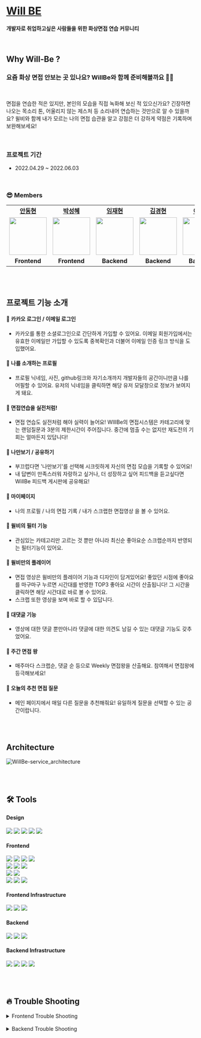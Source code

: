 # [Will BE](https://willbedeveloper.com/)

<b>개발자로 취업하고싶은 사람들을 위한 화상면접 연습 커뮤니티</b>

<br />

## Why Will-Be ?

### 요즘 화상 면접 안보는 곳 있나요? WillBe와 함께 준비해볼까요 👨‍💻

<br />

면접을 연습한 적은 있지만, 본인의 모습을 직접 녹화해 보신 적 있으신가요?
긴장하면 나오는 목소리 톤, 어울리지 않는 제스처 등 소리내어 연습하는 것만으로 알 수 있을까요?
윌비와 함께 내가 모르는 나의 면접 습관을 알고 강점은 더 강하게 약점은 기록하며 보완해보세요!

<br/>

### 프로젝트 기간

- 2022.04.29 ~ 2022.06.03
<br/>

### 😎 Members

<table>
   <tr>
    <td align="center"><b><a href="https://github.com/llama-ste">안동현</a></b></td>
    <td align="center"><b><a href="https://github.com/AlgoRoots">박성혜</a></b></td>
    <td align="center"><b><a href="https://github.com/limjae">임재현</a></b></td>
    <td align="center"><b><a href="https://github.com/catalinakim">김경현</a></b></td>
    <td align="center"><b><a href="https://github.com/Juri-Lee">이주리</a></b></td>
  </tr>
  <tr>
    <td align="center"><a href="https://github.com/llama-ste"><img src="https://user-images.githubusercontent.com/90495580/169259372-a923afea-a898-4bca-9504-7d073d6ffab8.jpeg" width="100px" /></a></td>
    <td align="center"><a href="https://github.com/AlgoRoots"><img src="https://user-images.githubusercontent.com/90495580/169259379-a913dd30-fa7f-4309-af30-9bd94c9608a6.png" width="100px" /></a></td>
    <td align="center"><a href="https://github.com/limjae"><img src="https://user-images.githubusercontent.com/90495580/169259387-0e3b59ad-5882-458a-9a2b-2ccac2d696ae.png" width="100px" /></a></td>
    <td align="center"><a href="https://github.com/catalinakim"><img src="https://user-images.githubusercontent.com/90495580/169259399-e163bd4d-9819-4ec5-9f30-ef21d0b8e9a1.png" width="100px" /></a></td>
    <td align="center"><a href="https://github.com/Juri-Lee"><img src="https://user-images.githubusercontent.com/90495580/169259405-ba67e49d-8b01-405f-b0c8-12c6054b7577.png" width="100px" /></a></td>
  </tr>
  <tr>
    <td align="center"><b>Frontend</b></td>
    <td align="center"><b>Frontend</b></td>
    <td align="center"><b>Backend</b></td>
    <td align="center"><b>Backend</b></td>
    <td align="center"><b>Backend</b></td>
  </tr>
</table>


<br/>
<br/>


## 프로젝트 기능 소개

#### 🐰 카카오 로그인 / 이메일 로그인

- 카카오를 통한 소셜로그인으로 간단하게 가입할 수 있어요. 이메일 회원가입에서는 유효한 이메일만 가입할 수 있도록 중복확인과 더불어 이메일 인증 링크 방식을 도입했어요.

#### 🦊 나를 소개하는 프로필

- 프로필 닉네임, 사진, github링크와 자기소개까지 개발자들의 공간이니만큼 나를 어필할 수 있어요. 유저의 닉네임을 클릭하면 해당 유저 모달창으로 정보가 보여지게 돼요.

#### 🐸 면접연습을 실전처럼!

- 면접 연습도 실전처럼 해야 실력이 늘어요! WIllBe의 면접시스템은 카테고리에 맞는 랜덤질문과 3분의 제한시간이 주어집니다. 중간에 멈출 수는 없지만 재도전의 기회는 얼마든지 있답니다!

#### 🐙 나만보기 / 공유하기

- 부끄럽다면 '나만보기'를 선택해 시크릿하게 자신의 면접 모습을 기록할 수 있어요!
- 내 답변이 만족스러워 자랑하고 싶거나, 더 성장하고 싶어 피드백을 듣고싶다면 WillBe 피드백 게시판에 공유해요!

#### 🐼 마이페이지

- 나의 프로필 / 나의 면접 기록 / 내가 스크랩한 면접영상 을 볼 수 있어요.

#### 🐨 윌비의 필터 기능

- 관심있는 카테고리만 고르는 것 뿐만 아니라 최신순 좋아요순 스크랩순까지 반영되는 필터기능이 있어요.

#### 🐠 윌비만의 플레이어

- 면접 영상은 윌비만의 플레이어 기능과 디자인이 담겨있어요! 좋았던 시점에 좋아요를 마구마구 누르면 시간대를 반영한 TOP3 좋아요 시간이 산출됩니다! 그 시간을 클릭하면 해당 시간대로 바로 볼 수 있어요.
- 스크랩 또한 영상을 보며 바로 할 수 있답니다.

#### 🐹 대댓글 기능

- 영상에 대한 댓글 뿐만아니라 댓글에 대한 의견도 남길 수 있는 대댓글 기능도 갖추었어요.

#### 🐠 주간 면접 왕

- 매주마다 스크랩순, 댓글 순 등으로 Weekly 면접왕을 산출해요. 참여해서 면접왕에 등극해보세요!

#### 🐶 오늘의 추천 면접 질문

- 메인 페이지에서 매일 다른 질문을 추천해줘요! 유일하게 질문을 선택할 수 있는 공간이랍니다.


<br/>
<br/>


## Architecture

![WillBe-service_architecture](https://user-images.githubusercontent.com/90495580/169758235-5dee4871-a34a-495d-a327-a6312e2bc2ec.jpg)


<br/>
<br/>


## 🛠 Tools

#### Design

<p>
  <img src="https://img.shields.io/badge/Figma-F24E1E?style=for-the-badge&logo=Figma&logoColor=white"/>
  <img src="https://img.shields.io/badge/Adobe XD-FF61F6?style=for-the-badge&logo=Adobe XD&logoColor=white"/>
  <img src="https://img.shields.io/badge/Adobe Illustrator-FF9A00?style=for-the-badge&logo=Adobe Illustrator&logoColor=white"/>
  <img src="https://img.shields.io/badge/Adobe Photoshop-31A8FF?style=for-the-badge&logo=Adobe Photoshop&logoColor=white"/>
  <img src="https://img.shields.io/badge/css-1572B6?style=for-the-badge&logo=css3&logoColor=white">
</p>

#### Frontend

<p>
  <img src="https://img.shields.io/badge/javascript-F7DF1E?style=for-the-badge&logo=javascript&logoColor=black">
  <img src="https://img.shields.io/badge/html-E34F26?style=for-the-badge&logo=html5&logoColor=white">
  <img src="https://img.shields.io/badge/css-1572B6?style=for-the-badge&logo=css3&logoColor=white">
  <img src="https://img.shields.io/badge/axios-007CE2?style=for-the-badge&logo=axios&logoColor=white" >
  <br>
  <img src="https://img.shields.io/badge/React-61DAFB?style=for-the-badge&logo=React&logoColor=black">
  <img src="https://img.shields.io/badge/React_Router-CA4245?style=for-the-badge&logo=react-router&logoColor=white">
  <img src="https://img.shields.io/badge/redux-%23593d88.svg?style=for-the-badge&logo=redux&logoColor=white" >
  <br>
  <img src="https://img.shields.io/badge/styled--components-DB7093?style=for-the-badge&logo=styled-components&logoColor=white" >
  <img src="https://img.shields.io/badge/MUI-%230081CB.svg?style=for-the-badge&logo=mui&logoColor=white" >
  <br>
  <img src="https://img.shields.io/badge/WebRTC-232F3E?style=for-the-badge&logo=WebRTC&logoColor=white">
  <img src="https://img.shields.io/badge/Record RTC-31A8FF?style=for-the-badge&logo=Record RTC&logoColor=white">
  <img src="https://img.shields.io/badge/React Player-33EE33?style=for-the-badge&logo=React Player&logoColor=white">
</p>

#### Frontend Infrastructure
<p>
  <img src="https://img.shields.io/badge/AWS-%23FF9900.svg?style=for-the-badge&logo=amazon-aws&logoColor=white" > 
  <img src="https://img.shields.io/badge/AWS amplify-CA4245?style=for-the-badge&logo=AWS amplify&logoColor=white">
  <img src="https://img.shields.io/badge/route53-F7A81B?style=for-the-badge&logo=route53&logoColor=white">
</p>

#### Backend

<p>
  <img src="https://img.shields.io/badge/MySQL-4479A1?style=for-the-badge&logo=MySQL&logoColor=white">  
  <img src="https://img.shields.io/badge/AWS Ec2-232F3E?style=for-the-badge&  logo=amazonaws&logoColor=white">
  <img src="https://img.shields.io/badge/JWT-black?style=for-the-badge&logo=JSON%20web%20tokens">
</p>


#### Backend Infrastructure
<p>
  <img src="https://img.shields.io/badge/AWS-%23FF9900.svg?style=for-the-badge&logo=amazon-aws&logoColor=white" > 
  <img src="https://img.shields.io/badge/AWS Ec2-232F3E?style=for-the-badge&logo=amazonaws&logoColor=white"> 
  <img src="https://img.shields.io/badge/route53-F7A81B?style=for-the-badge&logo=route53&logoColor=white">
  <img src="https://img.shields.io/badge/Amazon S3-569A31?style=for-the-badge&logo=Amazon S3&logoColor=white">
</p>

<br>
<br>


## 🔥 Trouble Shooting
<details>   
<summary>Frontend Trouble Shooting</summary>

### Issue1

동영상을 인코딩할때 MediaRecorder에서 지원하는 코덱중 대부분 플랫폼에서 사용가능한 vp8 코덱과 해당 코덱으로 만들 수 있는 webm컨테이너를 사용하여 동영상을 인코딩하였더니, IOS에서는 재생되지 않는 문제가 발생하였습니다.

#### 원인

IOS15부터 webm audio는 지원하지만 아직 영상은 지원하지 않는다는 사실을 알게되었습니다.

#### 해결 순서

1. mp4컨테이너를 사용하려고 mediarecorder를 다시 찾아본 결과 h264코덱은 지원하지만 mp4 mimeType을 지원하지 않았습니다.
2. ffmpeg.wasm를 이용하여 브라우저에서 mp4로 컨버팅이 가능하였지만 작업 도중에 브라우저를 종료하게 된다면 컨버팅 과정이 모두 날아가고 유저의 대기시간을 생각하여서 다른 방안을 찾았습니다.
3. 브라우저에서 webm으로 인코딩 후 S3에 저장한 뒤 서버에서 mp4로 컨버팅 하기로 결정하였고, 서버에서 FFmpeg로 컨버팅하여 저장하였습니다.

<br/>

### Issue2 (WebRTC 관련 에러 핸들링)

#### 유저가 카메라 접근을 차단했을 경우
- 카메라가 차단되었다는 안내와 함께 해제 방법을 안내하는 이미지를 보여줍니다. ![Frame 1028](https://user-images.githubusercontent.com/90495580/169949359-9a10d960-847c-440b-9530-dcb1ae20ba13.png)

#### Internet explorer 에서 접속할 경우

- IE는 지원하지 않기 때문에 다른 브라우저로 접속을 유도하는 안내문을 보여줍니다. ![스크린샷 2022-05-24 오후 12 30 00](https://user-images.githubusercontent.com/90495580/169949592-ecea91e8-8976-460c-8fb7-586266bddd60.png)
</details>

<br>
<details>
<summary>Backend Trouble Shooting</summary>

</details>
